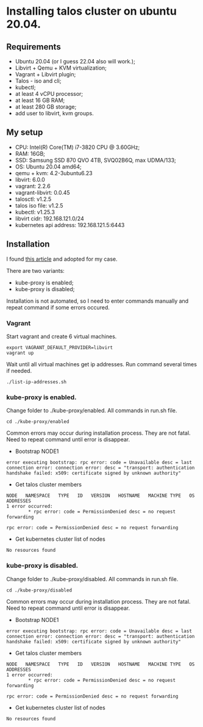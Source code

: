 # Installing talos cluster on ubuntu 20.04.

## Requirements

- Ubuntu 20.04 (or I guess 22.04 also will work.);
- Libvirt + Qemu + KVM virtualization;
- Vagrant + Libvirt plugin;
- Talos - iso and cli;
- kubectl;
- at least 4 vCPU processor;
- at least 16 GB RAM;
- at least 280 GB storage;
- add user to libvirt, kvm groups.

## My setup
- CPU: Intel(R) Core(TM) i7-3820 CPU @ 3.60GHz;
- RAM: 16GB;
- SSD: Samsung SSD 870 QVO 4TB, SVQ02B6Q, max UDMA/133;
- OS: Ubuntu 20.04 amd64;
- qemu + kvm: 4.2-3ubuntu6.23
- libvirt: 6.0.0
- vagrant: 2.2.6
- vagrant-libvirt: 0.0.45
- talosctl: v1.2.5
- talos iso file: v1.2.5
- kubectl: v1.25.3
- libvirt cidr: 192.168.121.0/24
- kubernetes api address: 192.168.121.5:6443

## Installation

I found [this article](https://www.talos.dev/v1.2/talos-guides/install/virtualized-platforms/vagrant-libvirt/) and adopted for my case. 

There are two variants:

- kube-proxy is enabled;
- kube-proxy is disabled;

Installation is not automated, so I need to enter commands manually and repeat command if some errors occured.

### Vagrant

Start vagrant and create 6 virtual machines.

```
export VAGRANT_DEFAULT_PROVIDER=libvirt
vagrant up
```

Wait until all virtual machines get ip addresses. Run command several times if needed.

```
./list-ip-addresses.sh
```

### kube-proxy is enabled.

Change folder to ./kube-proxy/enabled. All commands in run.sh file. 

```
cd ./kube-proxy/enabled
```

Common errors may occur during installation process. They are not fatal. Need to repeat command until error is disappear.

- Bootstrap NODE1
```
error executing bootstrap: rpc error: code = Unavailable desc = last connection error: connection error: desc = "transport: authentication handshake failed: x509: certificate signed by unknown authority"
```
- Get talos cluster members
```
NODE   NAMESPACE   TYPE   ID   VERSION   HOSTNAME   MACHINE TYPE   OS   ADDRESSES
1 error occurred:
        * rpc error: code = PermissionDenied desc = no request forwarding
```
```
rpc error: code = PermissionDenied desc = no request forwarding
```
- Get kubernetes cluster list of nodes
```
No resources found
```

### kube-proxy is disabled.

Change folder to ./kube-proxy/disabled. All commands in run.sh file. 

```
cd ./kube-proxy/disabled
```

Common errors may occur during installation process. They are not fatal. Need to repeat command until error is disappear.

- Bootstrap NODE1
```
error executing bootstrap: rpc error: code = Unavailable desc = last connection error: connection error: desc = "transport: authentication handshake failed: x509: certificate signed by unknown authority"
```
- Get talos cluster members
```
NODE   NAMESPACE   TYPE   ID   VERSION   HOSTNAME   MACHINE TYPE   OS   ADDRESSES
1 error occurred:
        * rpc error: code = PermissionDenied desc = no request forwarding
```
```
rpc error: code = PermissionDenied desc = no request forwarding
```
- Get kubernetes cluster list of nodes
```
No resources found
```

